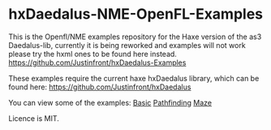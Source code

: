 hxDaedalus-NME-OpenFL-Examples
==============================

This is the Openfl/NME examples repository for the Haxe version of the as3 Daedalus-lib, currently it is being reworked and examples will not work please try the hxml ones to be found here instead.
https://github.com/Justinfront/hxDaedalus-Examples

These examples require the current haxe hxDaedalus library, which can be found here:
https://github.com/Justinfront/hxDaedalus

You can view some of the examples:
[Basic](http://rawgit.com/Justinfront/hxDaedalus-Examples/master/hxDaedalus-Examples/web/DaedalusBasic.html)
[Pathfinding](http://rawgit.com/Justinfront/hxDaedalus-Examples/master/hxDaedalus-Examples/web/DaedalusPathfinding.html)
[Maze](http://rawgit.com/Justinfront/hxDaedalus-Examples/master/hxDaedalus-Examples/web/GridMazeDemo.html)

Licence is MIT.

